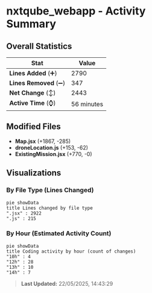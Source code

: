 # nxtqube_webapp - Activity Summary 

## Overall Statistics

| Stat                   | Value                                                             |
| ---------------------- | ----------------------------------------------------------------- |
| **Lines Added** (➕)   | 2790                                          |
| **Lines Removed** (➖) | 347                                        |
| **Net Change** (↕)    | 2443                |
| **Active Time** (⌚)   | 56 minutes |


## Modified Files
- **Map.jsx** (+1867, -285)
- **droneLocation.js** (+153, -62)
- **ExistingMission.jsx** (+770, -0)

## Visualizations

### By File Type (Lines Changed)

```mermaid
pie showData
title Lines changed by file type
".jsx" : 2922
".js" : 215
```

### By Hour (Estimated Activity Count)

```mermaid
pie showData
title Coding activity by hour (count of changes)
"10h" : 4
"12h" : 28
"13h" : 10
"14h" : 7
```


> **Last Updated:** 22/05/2025, 14:43:29